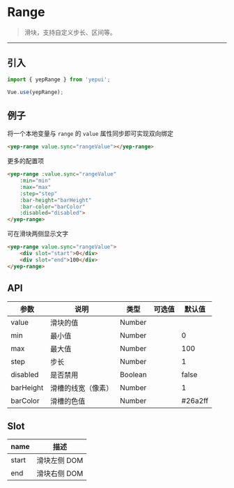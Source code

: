 # Range

> 滑块，支持自定义步长、区间等。

-------------

## 引入

```javascript
import { yepRange } from 'yepui';

Vue.use(yepRange);
```

## 例子

将一个本地变量与 `range` 的 `value` 属性同步即可实现双向绑定

```html
<yep-range value.sync="rangeValue"></yep-range>
```

更多的配置项


```html
<yep-range :value.sync="rangeValue"
	:min="min"
  	:max="max"
   	:step="step"
   	:bar-height="barHeight"
   	:bar-color="barColor"
   	:disabled="disabled">
</yep-range>
```

可在滑块两侧显示文字

```html
<yep-range value.sync="rangeValue">
	<div slot="start">0</div>
	<div slot="end">100</div>
</yep-range>
```

## API
| 参数 | 说明 | 类型 | 可选值 | 默认值 |
|------|-------|---------|-------|--------|
| value | 滑块的值 | Number | | |
| min | 最小值 | Number | | 0 |
| max | 最大值 | Number | | 100 |
| step | 步长 | Number | | 1 |
| disabled | 是否禁用 | Boolean | | false |
| barHeight | 滑槽的线宽（像素） | Number | | 1 |
| barColor | 滑槽的色值 | Number | | #26a2ff |

## Slot
| name | 描述 |
|------|--------|
| start | 滑块左侧 DOM |
| end | 滑块右侧 DOM |

